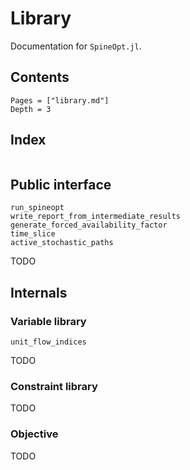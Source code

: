 # Library

Documentation for `SpineOpt.jl`.

## Contents

```@contents
Pages = ["library.md"]
Depth = 3
```

## Index

```@index
```


## Public interface

```@docs
run_spineopt
write_report_from_intermediate_results
generate_forced_availability_factor
time_slice
active_stochastic_paths
```

TODO

## Internals

### Variable library

```@docs
unit_flow_indices
```

TODO

### Constraint library

TODO

### Objective

TODO
